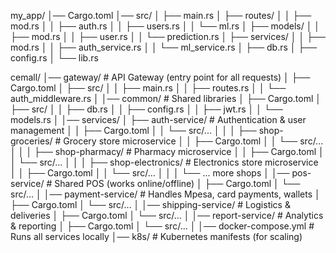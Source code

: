 my_app/
│── Cargo.toml
│── src/
│   ├── main.rs
│   ├── routes/
│   │   ├── mod.rs
│   │   ├── auth.rs
│   │   ├── users.rs
│   │   └── ml.rs
│   ├── models/
│   │   ├── mod.rs
│   │   ├── user.rs
│   │   └── prediction.rs
│   ├── services/
│   │   ├── mod.rs
│   │   ├── auth_service.rs
│   │   └── ml_service.rs
│   ├── db.rs
│   ├── config.rs
│   └── lib.rs






cemall/
│── gateway/               # API Gateway (entry point for all requests)
│   ├── Cargo.toml
│   ├── src/
│   │   ├── main.rs
│   │   ├── routes.rs
│   │   └── auth_middleware.rs
│
│── common/                # Shared libraries
│   ├── Cargo.toml
│   ├── src/
│   │   ├── db.rs
│   │   ├── config.rs
│   │   ├── jwt.rs
│   │   └── models.rs
│
│── services/
│   ├── auth-service/      # Authentication & user management
│   │   ├── Cargo.toml
│   │   └── src/...
│   │
│   ├── shop-groceries/    # Grocery store microservice
│   │   ├── Cargo.toml
│   │   └── src/...
│   │
│   ├── shop-pharmacy/     # Pharmacy microservice
│   │   ├── Cargo.toml
│   │   └── src/...
│   │
│   ├── shop-electronics/  # Electronics store microservice
│   │   ├── Cargo.toml
│   │   └── src/...
│   │
│   └── ... more shops
│
│── pos-service/           # Shared POS (works online/offline)
│   ├── Cargo.toml
│   └── src/...
│
│── payment-service/       # Handles Mpesa, card payments, wallets
│   ├── Cargo.toml
│   └── src/...
│
│── shipping-service/      # Logistics & deliveries
│   ├── Cargo.toml
│   └── src/...
│
│── report-service/        # Analytics & reporting
│   ├── Cargo.toml
│   └── src/...
│
│── docker-compose.yml     # Runs all services locally
│── k8s/                   # Kubernetes manifests (for scaling)

